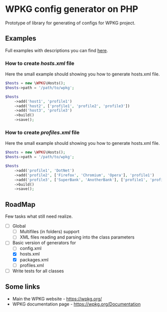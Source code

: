 # WPKG config generator on PHP

Prototype of library for generating of configs for WPKG project.

## Examples

Full examples with descriptions you can find [here](/extra).

### How to create *hosts.xml* file

Here the small example should showing you how to generate hosts.xml file.

```php
$hosts = new \WPKG\Hosts();
$hosts->path = '/path/to/wpkg';

$hosts
    ->add('host1', 'profile1')
    ->add('host2', ['profile1', 'profile2', 'profile3'])
    ->add('host3', 'profile3')
    ->build()
    ->save();
```

### How to create *profiles.xml* file

Here the small example should showing you how to generate hosts.xml file.

```php
$hosts = new \WPKG\Hosts();
$hosts->path = '/path/to/wpkg';

$hosts
    ->add('profile1', 'DotNet')
    ->add('profile2', ['Firefox', 'Chromium', 'Opera'], 'profile1')
    ->add('profile3', ['SuperBank', 'AnotherBank'], ['profile1', 'profile2'])
    ->build()
    ->save();
```

## RoadMap

Few tasks what still need realize.

* [ ] Global
    * [ ] Multifiles (in folders) support
    * [ ] XML files reading and parsing into the class parameters
* [ ] Basic version of generators for
    * [ ] config.xml
    * [x] hosts.xml
    * [x] packages.xml
    * [ ] profiles.xml
* [ ] Write tests for all classes

## Some links

* Main the WPKG website - https://wpkg.org/
* WPKG documentation page - https://wpkg.org/Documentation
